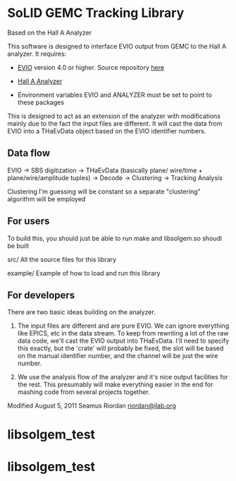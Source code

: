 SoLID GEMC Tracking Library
========================================================

Based on the Hall A Analyzer

This software is designed to interface EVIO output from
GEMC to the Hall A analyzer.  It requires:

* [EVIO](https://coda.jlab.org/wiki/index.php/Event_IO_%28evio%29) version 4.0
  or higher. Source repository
  [here](https://clas12svn.jlab.org/repos/clas12/evio/tags/evio-4.0/)

* [Hall A Analyzer](http://github.com/JeffersonLab/analyzer)

* Environment variables EVIO and ANALYZER must be
   set to point to these packages

This is designed to act as an extension of the analyzer
with modifications mainly due to the fact the input
files are different.  It will cast the data from
EVIO into a THaEvData object based on the EVIO
identifier numbers.

Data flow
---------
EVIO -> SBS digitization -> THaEvData (basically plane/
wire/time + plane/wire/amplitude tuples) -> Decode
-> Clustering -> Tracking Analysis

Clustering I'm guessing will be constant so a separate
"clustering" algorithm will be employed

For users
---------
To build this, you should just be able to run make
and libsolgem.so shoudl be built

src/
All the source files for this library

example/
Example of how to load and run this library

For developers
--------------
There are two basic ideas building on the analyzer.

1)  The input files are different and are pure EVIO.
    We can ignore everything like EPICS, etc in the data
    stream.  To keep from rewriting a lot of the raw
    data code, we'll cast the EVIO output into
    THaEvData.  I'll need to specify this exactly, but
    the 'crate' will probably be fixed, the slot will
    be based on the manual identifier number, and the
    channel will be just the wire number.

2)  We use the analysis flow of the analyzer and it's
    nice output facilities for the rest.  This presumably
    will make everything easier in the end for mashing
    code from several projects together.

Modified August 5, 2011
Seamus Riordan
riordan@jlab.org
# libsolgem_test
# libsolgem_test
